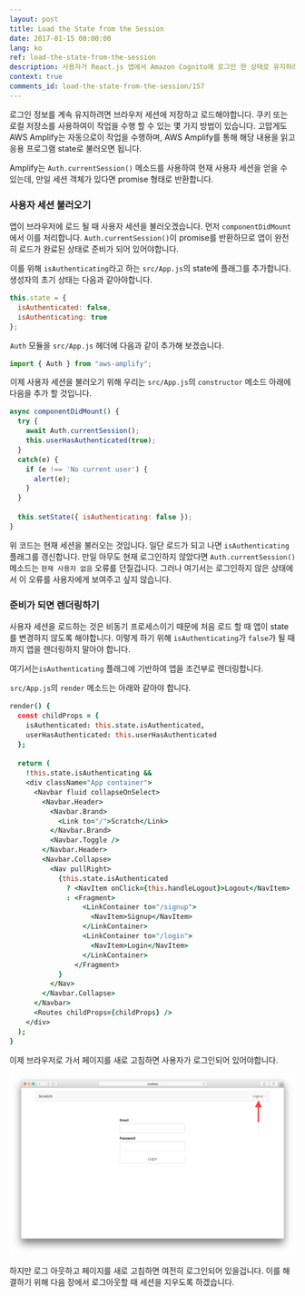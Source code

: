 ```yaml
---
layout: post
title: Load the State from the Session
date: 2017-01-15 00:00:00
lang: ko
ref: load-the-state-from-the-session
description: 사용자가 React.js 앱에서 Amazon Cognito에 로그인 한 상태로 유지하려면 App 세션 state에서 사용자 세션을 로드해야합니다. AWS Amplify Auth.currentSession() 메소드를 사용하여 componentDidMount에 세션을로드합니다.
context: true
comments_id: load-the-state-from-the-session/157
---
```


로그인 정보를 계속 유지하려면 브라우저 세션에 저장하고 로드해야합니다. 쿠키 또는 로컬 저장소를 사용하여이 작업을 수행 할 수 있는 몇 가지 방법이 있습니다. 고맙게도 AWS Amplify는 자동으로이 작업을 수행하며, AWS Amplify를 통해 해당 내용을 읽고 응용 프로그램 state로 불러오면 됩니다.

Amplify는 `Auth.currentSession()` 메소드를 사용하여 현재 사용자 세션을 얻을 수 있는데, 만일 세션 객체가 있다면 promise 형태로 반환합니다.

### 사용자 세션 불러오기

앱이 브라우저에 로드 될 때 사용자 세션을 불러오겠습니다. 먼저 `componentDidMount`에서 이를 처리합니다. `Auth.currentSession()`이 promise를 반환하므로 앱이 완전히 로드가 완료된 상태로 준비가 되어 있어야합니다.

<img class="code-marker" src="/assets/s.png" />이를 위해 `isAuthenticating`라고 하는 `src/App.js`의 state에 플래그를 추가합니다. 생성자의 초기 상태는 다음과 같아야합니다.

``` javascript
this.state = {
  isAuthenticated: false,
  isAuthenticating: true
};
```

<img class="code-marker" src="/assets/s.png" />`Auth` 모듈을 `src/App.js` 헤더에 다음과 같이 추가해 보겠습니다.

``` javascript
import { Auth } from "aws-amplify";
```

<img class="code-marker" src="/assets/s.png" />이제 사용자 세션을 불러오기 위해 우리는 `src/App.js`의 `constructor` 메소드 아래에 다음을 추가 할 것입니다.

``` javascript
async componentDidMount() {
  try {
    await Auth.currentSession();
    this.userHasAuthenticated(true);
  }
  catch(e) {
    if (e !== 'No current user') {
      alert(e);
    }
  }

  this.setState({ isAuthenticating: false });
}
```

위 코드는 현재 세션을 불러오는 것입니다. 일단 로드가 되고 나면 `isAuthenticating` 플래그를 갱신합니다. 만일 아무도 현재 로그인하지 않았다면 `Auth.currentSession()` 메소드는 `현재 사용자 없음` 오류를 던질겁니다. 그러나 여기서는 로그인하지 않은 상태에서 이 오류를 사용자에게 보여주고 싶지 않습니다.

### 준비가 되면 렌더링하기

사용자 세션을 로드하는 것은 비동기 프로세스이기 때문에 처음 로드 할 때 앱이 state를 변경하지 않도록 해야합니다. 이렇게 하기 위해 `isAuthenticating`가 `false`가 될 때까지 앱을 렌더링하지 말아야 합니다.

여기서는`isAuthenticating` 플래그에 기반하여 앱을 조건부로 렌더링합니다.

<img class="code-marker" src="/assets/s.png" />`src/App.js`의 `render` 메소드는 아래와 같아야 합니다. 

``` coffee
render() {
  const childProps = {
    isAuthenticated: this.state.isAuthenticated,
    userHasAuthenticated: this.userHasAuthenticated
  };

  return (
    !this.state.isAuthenticating &&
    <div className="App container">
      <Navbar fluid collapseOnSelect>
        <Navbar.Header>
          <Navbar.Brand>
            <Link to="/">Scratch</Link>
          </Navbar.Brand>
          <Navbar.Toggle />
        </Navbar.Header>
        <Navbar.Collapse>
          <Nav pullRight>
            {this.state.isAuthenticated
              ? <NavItem onClick={this.handleLogout}>Logout</NavItem>
              : <Fragment>
                  <LinkContainer to="/signup">
                    <NavItem>Signup</NavItem>
                  </LinkContainer>
                  <LinkContainer to="/login">
                    <NavItem>Login</NavItem>
                  </LinkContainer>
                </Fragment>
            }
          </Nav>
        </Navbar.Collapse>
      </Navbar>
      <Routes childProps={childProps} />
    </div>
  );
}
```

이제 브라우저로 가서 페이지를 새로 고침하면 사용자가 로그인되어 있어야합니다.

![세션에서로드 된 스크린 샷 스크린 샷](/assets/login-from-session-loaded.png)

하지만 로그 아웃하고 페이지를 새로 고침하면 여전히 로그인되어 있을겁니다. 이를 해결하기 위해 다음 장에서 로그아웃할 때 세션을 지우도록 하겠습니다.
